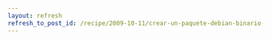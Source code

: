 ```yaml
---
layout: refresh
refresh_to_post_id: /recipe/2009-10-11/crear-un-paquete-debian-binario-sencillito.html
---
```

